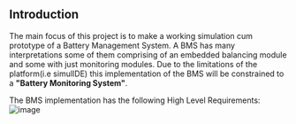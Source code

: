 ## Introduction
The main focus of this project is to make a working simulation cum prototype of a
Battery Management System. A BMS has many interpretations some of them comprising
of an embedded balancing module and some with just monitoring modules. Due to the
limitations of the platform(i.e simulIDE) this implementation of the BMS will be
constrained to a **"Battery Monitoring System"**. 

The BMS implementation has the following High Level Requirements:
![image](https://user-images.githubusercontent.com/98948359/155757249-9891250d-95a7-48e8-bdf9-0291b57050d8.png)